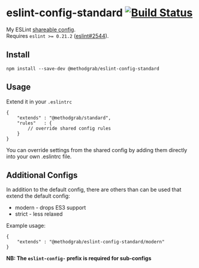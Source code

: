 # eslint-config-standard [![Build Status](https://travis-ci.org/MethodGrab/eslint-config-standard.svg?branch=master)](https://travis-ci.org/MethodGrab/eslint-config-standard)

My ESLint [shareable config](http://eslint.org/docs/developer-guide/shareable-configs).  
Requires `eslint >= 0.21.2` ([eslint#2544](https://github.com/eslint/eslint/issues/2544)).

## Install
```
npm install --save-dev @methodgrab/eslint-config-standard
```


## Usage
Extend it in your `.eslintrc`
```
{
	"extends" : "@methodgrab/standard",
	"rules"   : {
		// override shared config rules
	}
}
```

You can override settings from the shared config by adding them directly into your own .eslintrc file.


## Additional Configs
In addition to the default config, there are others than can be used that extend the default config:
* modern - drops ES3 support
* strict - less relaxed

Example usage:
```
{
	"extends" : "@methodgrab/eslint-config-standard/modern"
}
```
**NB: The `eslint-config-` prefix is required for sub-configs**
